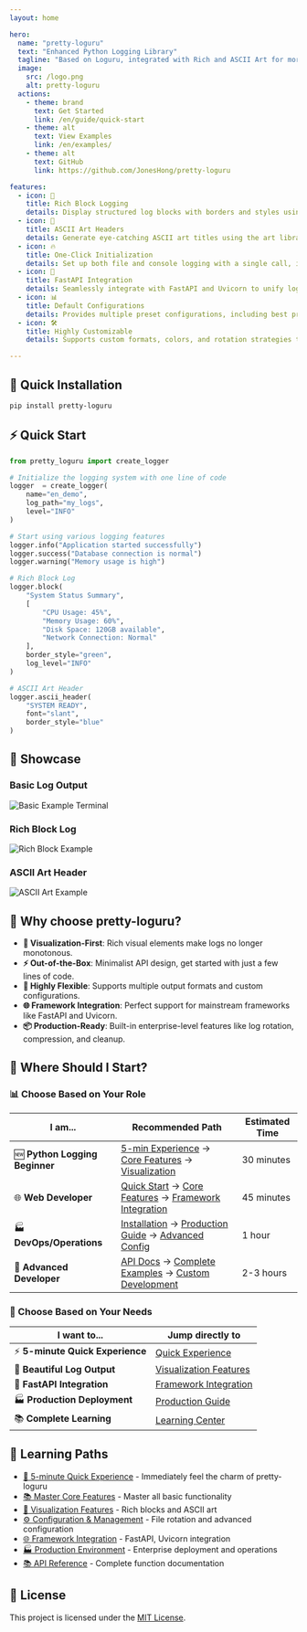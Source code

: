 ```yaml
---
layout: home

hero:
  name: "pretty-loguru"
  text: "Enhanced Python Logging Library"
  tagline: "Based on Loguru, integrated with Rich and ASCII Art for more elegant log outputs."
  image:
    src: /logo.png
    alt: pretty-loguru
  actions:
    - theme: brand
      text: Get Started
      link: /en/guide/quick-start
    - theme: alt
      text: View Examples
      link: /en/examples/
    - theme: alt
      text: GitHub
      link: https://github.com/JonesHong/pretty-loguru

features:
  - icon: 🎨
    title: Rich Block Logging
    details: Display structured log blocks with borders and styles using Rich panels, making system status clear at a glance.
  - icon: 🎯
    title: ASCII Art Headers
    details: Generate eye-catching ASCII art titles using the art library and pyfiglet to enhance the visual appeal of your logs.
  - icon: 🔥
    title: One-Click Initialization
    details: Set up both file and console logging with a single call, including support for automatic rotation and compression.
  - icon: 🚀
    title: FastAPI Integration
    details: Seamlessly integrate with FastAPI and Uvicorn to unify logging formats and outputs for your web applications.
  - icon: 📊
    title: Default Configurations
    details: Provides multiple preset configurations, including best practice settings for development, production, and testing environments.
  - icon: 🛠️
    title: Highly Customizable
    details: Supports custom formats, colors, and rotation strategies to meet the logging needs of different scenarios.

---
```


## 🚀 Quick Installation

```bash
pip install pretty-loguru
```

## ⚡ Quick Start

```python
from pretty_loguru import create_logger

# Initialize the logging system with one line of code
logger  = create_logger(
    name="en_demo",
    log_path="my_logs",
    level="INFO"
)

# Start using various logging features
logger.info("Application started successfully")
logger.success("Database connection is normal")
logger.warning("Memory usage is high")

# Rich Block Log
logger.block(
    "System Status Summary",
    [
        "CPU Usage: 45%",
        "Memory Usage: 60%", 
        "Disk Space: 120GB available",
        "Network Connection: Normal"
    ],
    border_style="green",
    log_level="INFO"
)

# ASCII Art Header
logger.ascii_header(
    "SYSTEM READY",
    font="slant",
    border_style="blue"
)
```

## 📸 Showcase

### Basic Log Output
![Basic Example Terminal](/example_1_en_terminal.png)

### Rich Block Log
![Rich Block Example](/example_2_en_terminal.png)

### ASCII Art Header
![ASCII Art Example](/example_3_en_terminal.png)

## 🎯 Why choose pretty-loguru?

- **🎨 Visualization-First**: Rich visual elements make logs no longer monotonous.
- **⚡ Out-of-the-Box**: Minimalist API design, get started with just a few lines of code.
- **🔧 Highly Flexible**: Supports multiple output formats and custom configurations.
- **🌐 Framework Integration**: Perfect support for mainstream frameworks like FastAPI and Uvicorn.
- **📦 Production-Ready**: Built-in enterprise-level features like log rotation, compression, and cleanup.

## 🧭 **Where Should I Start?**

### 📊 Choose Based on Your Role

| I am... | Recommended Path | Estimated Time |
|---------|----------|----------|
| 🆕 **Python Logging Beginner** | [5-min Experience](/en/examples/) → [Core Features](/en/examples/) → [Visualization](/en/examples/) | 30 minutes |
| 🌐 **Web Developer** | [Quick Start](/en/guide/quick-start) → [Core Features](/en/examples/) → [Framework Integration](/en/integrations/) | 45 minutes |
| 🏭 **DevOps/Operations** | [Installation](/en/guide/installation) → [Production Guide](/en/examples/) → [Advanced Config](/en/examples/) | 1 hour |
| 🔬 **Advanced Developer** | [API Docs](/en/api/) → [Complete Examples](/en/examples/) → [Custom Development](/en/examples/) | 2-3 hours |

### 🎯 Choose Based on Your Needs

<div class="vp-doc">

| I want to... | Jump directly to |
|-----------|----------|
| ⚡ **5-minute Quick Experience** | [Quick Experience](/en/examples/) |
| 🎨 **Beautiful Log Output** | [Visualization Features](/en/examples/) |
| 🚀 **FastAPI Integration** | [Framework Integration](/en/integrations/) |
| 🏭 **Production Deployment** | [Production Guide](/en/examples/) |
| 📚 **Complete Learning** | [Learning Center](/en/examples/) |

</div>

## 🚀 Learning Paths

<div class="vp-doc">

- [🚀 5-minute Quick Experience](/en/examples/) - Immediately feel the charm of pretty-loguru
- [📚 Master Core Features](/en/examples/) - Master all basic functionality  
- [🎨 Visualization Features](/en/examples/) - Rich blocks and ASCII art
- [⚙️ Configuration & Management](/en/examples/) - File rotation and advanced configuration
- [🌐 Framework Integration](/en/integrations/) - FastAPI, Uvicorn integration
- [🏭 Production Environment](/en/examples/) - Enterprise deployment and operations
- [📚 API Reference](/en/api/) - Complete function documentation

</div>

## 📄 License

This project is licensed under the [MIT License](https://github.com/JonesHong/pretty-loguru/blob/master/LICENSE).
